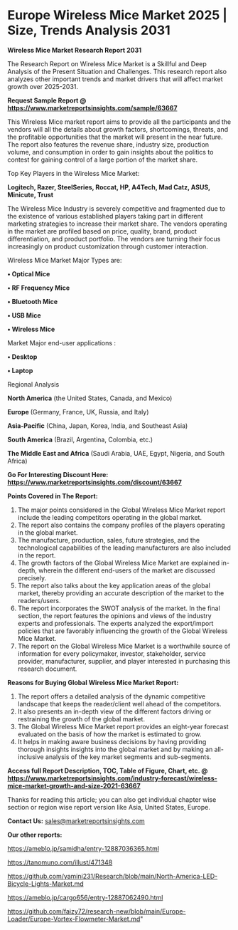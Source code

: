 # Europe Wireless Mice Market 2025 | Size, Trends Analysis 2031

<strong>Wireless Mice Market Research Report 2031</strong>

The Research Report on Wireless Mice Market is a Skillful and Deep Analysis of the Present Situation and Challenges. This research report also analyzes other important trends and market drivers that will affect market growth over 2025-2031.

<strong>Request Sample Report @ <a href=https://www.marketreportsinsights.com/sample/63667>https://www.marketreportsinsights.com/sample/63667</a></strong>

This Wireless Mice market report aims to provide all the participants and the vendors will all the details about growth factors, shortcomings, threats, and the profitable opportunities that the market will present in the near future. The report also features the revenue share, industry size, production volume, and consumption in order to gain insights about the politics to contest for gaining control of a large portion of the market share.

Top Key Players in the Wireless Mice Market:

<strong>Logitech, Razer, SteelSeries, Roccat, HP, A4Tech, Mad Catz, ASUS, Minicute, Trust</strong>

The Wireless Mice Industry is severely competitive and fragmented due to the existence of various established players taking part in different marketing strategies to increase their market share. The vendors operating in the market are profiled based on price, quality, brand, product differentiation, and product portfolio. The vendors are turning their focus increasingly on product customization through customer interaction.

Wireless Mice Market Major Types are:

<strong>• Optical Mice

• RF Frequency Mice

• Bluetooth Mice

• USB Mice

• Wireless Mice</strong>

Market Major end-user applications :

<strong>• Desktop

• Laptop</strong>

Regional Analysis

</u><strong><b>North America</b></strong> (the United States, Canada, and Mexico)

<strong><b>Europe </b></strong>(Germany, France, UK, Russia, and Italy)

<strong><b>Asia-Pacific</b></strong> (China, Japan, Korea, India, and Southeast Asia)

<strong><b>South America</b></strong> (Brazil, Argentina, Colombia, etc.)

<strong><b>The Middle East and Africa</b></strong> (Saudi Arabia, UAE, Egypt, Nigeria, and South Africa)

<strong>Go For Interesting Discount Here: <a href=https://www.marketreportsinsights.com/discount/63667>https://www.marketreportsinsights.com/discount/63667</a></strong>

<strong>Points Covered in The Report:</strong>
<ol>
  <li>The major points considered in the Global Wireless Mice Market report include the leading competitors operating in the global market.</li>
  <li>The report also contains the company profiles of the players operating in the global market.</li>
  <li>The manufacture, production, sales, future strategies, and the technological capabilities of the leading manufacturers are also included in the report.</li>
  <li>The growth factors of the Global Wireless Mice Market are explained in-depth, wherein the different end-users of the market are discussed precisely.</li>
  <li>The report also talks about the key application areas of the global market, thereby providing an accurate description of the market to the readers/users.</li>
  <li>The report incorporates the SWOT analysis of the market. In the final section, the report features the opinions and views of the industry experts and professionals. The experts analyzed the export/import policies that are favorably influencing the growth of the Global Wireless Mice Market.</li>
  <li>The report on the Global Wireless Mice Market is a worthwhile source of information for every policymaker, investor, stakeholder, service provider, manufacturer, supplier, and player interested in purchasing this research document.</li>
</ol>
<strong>Reasons for Buying Global Wireless Mice Market Report:</strong>

<ol>
  <li>The report offers a detailed analysis of the dynamic competitive landscape that keeps the reader/client well ahead of the competitors.</li>
  <li>It also presents an in-depth view of the different factors driving or restraining the growth of the global market.</li>
  <li>The Global Wireless Mice Market report provides an eight-year forecast evaluated on the basis of how the market is estimated to grow.</li>
  <li>It helps in making aware business decisions by having providing thorough insights insights into the global market and by making an all-inclusive analysis of the key market segments and sub-segments.</li>
</ol>
<strong>Access full Report Description, TOC, Table of Figure, Chart, etc. @ <a href=https://www.marketreportsinsights.com/industry-forecast/wireless-mice-market-growth-and-size-2021-63667>https://www.marketreportsinsights.com/industry-forecast/wireless-mice-market-growth-and-size-2021-63667</a></strong>


Thanks for reading this article; you can also get individual chapter wise section or region wise report version like Asia, United States, Europe.

<strong>Contact Us:</strong>
sales@marketreportsinsights.com

<strong>Our other reports:</strong>

<a href=https://ameblo.jp/samidha/entry-12887036365.html>https://ameblo.jp/samidha/entry-12887036365.html</a>

<a href=https://tanomuno.com/illust/471348>https://tanomuno.com/illust/471348</a>

<a href=https://github.com/yamini231/Research/blob/main/North-America-LED-Bicycle-Lights-Market.md>https://github.com/yamini231/Research/blob/main/North-America-LED-Bicycle-Lights-Market.md</a>

<a href=https://ameblo.jp/cargo656/entry-12887062490.html>https://ameblo.jp/cargo656/entry-12887062490.html</a>

<a href=https://github.com/faizy72/research-new/blob/main/Europe-Loader/Europe-Vortex-Flowmeter-Market.md>https://github.com/faizy72/research-new/blob/main/Europe-Loader/Europe-Vortex-Flowmeter-Market.md</a>"
